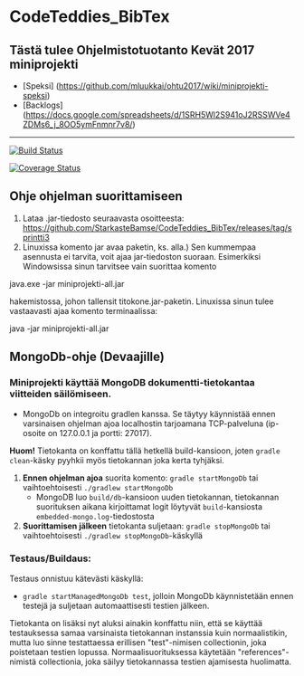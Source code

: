 # CodeTeddies_BibTex

## Tästä tulee Ohjelmistotuotanto Kevät 2017 miniprojekti

* [Speksi] (https://github.com/mluukkai/ohtu2017/wiki/miniprojekti-speksi) 
* [Backlogs] (https://docs.google.com/spreadsheets/d/1SRH5Wl2S941oJ2RSSWVe4ZDMs6_j_8OO5ymFnmnr7v8/)
---
[![Build Status](https://travis-ci.org/StarkasteBamse/CodeTeddies_BibTex.svg?branch=master)](https://travis-ci.org/StarkasteBamse/CodeTeddies_BibTex) 
 
[![Coverage Status](https://coveralls.io/repos/github/StarkasteBamse/CodeTeddies_BibTex/badge.svg?branch=master)](https://coveralls.io/github/StarkasteBamse/CodeTeddies_BibTex?branch=master)

## Ohje ohjelman suorittamiseen


1. Lataa .jar-tiedosto seuraavasta osoitteesta:
   https://github.com/StarkasteBamse/CodeTeddies_BibTex/releases/tag/sprintti3
2. Linuxissa komento jar avaa paketin, ks. alla.) Sen kummempaa asennusta ei tarvita, voit ajaa jar-tiedoston suoraan. Esimerkiksi Windowsissa sinun tarvitsee vain suorittaa komento
  
  java.exe -jar miniprojekti-all.jar

hakemistossa, johon tallensit titokone.jar-paketin. Linuxissa sinun
tulee vastaavasti ajaa komento terminaalissa:

  java -jar miniprojekti-all.jar

## MongoDb-ohje (Devaajille)
### Miniprojekti käyttää MongoDB dokumentti-tietokantaa viitteiden säilömiseen.
* MongoDb on integroitu gradlen kanssa. Se täytyy käynnistää ennen varsinaisen ohjelman ajoa localhostin tarjoamana TCP-palveluna (ip-osoite on 127.0.0.1 ja portti: 27017).

__Huom!__ Tietokanta on konffattu tällä hetkellä build-kansioon, joten ```gradle clean```-käsky pyyhkii myös tietokannan joka kerta tyhjäksi.

1. __Ennen ohjelman ajoa__ suorita komento: ```gradle startMongoDb``` tai vaihtoehtoisesti ```./gradlew startMongoDb```
   * MongoDB luo ```build/db```-kansioon uuden tietokannan, tietokannan suorituksen aikana kirjoittamat logit löytyvät ```build```-kansiosta ```embedded-mongo.log```-tiedostosta
2. __Suorittamisen jälkeen__ tietokanta suljetaan: ```gradle stopMongoDb``` tai vaihtoehtoisesti ```./gradlew stopMongoDb```-käskyllä

### Testaus/Buildaus:
Testaus onnistuu kätevästi käskyllä: 
* ```gradle startManagedMongoDb test```, jolloin MongoDb käynnistetään ennen testejä ja suljetaan automaattisesti testien jälkeen. 

Tietokanta on lisäksi nyt aluksi ainakin konffattu niin, että se käyttää testauksessa samaa varsinaista tietokannan instanssia kuin normaalistikin, mutta luo sinne testattaessa erillisen "test"-nimisen collectionin, joka poistetaan testien lopussa. Normaalisuorituksessa käytetään "references"-nimistä collectionia, joka säilyy tietokannassa testien ajamisesta huolimatta. 
